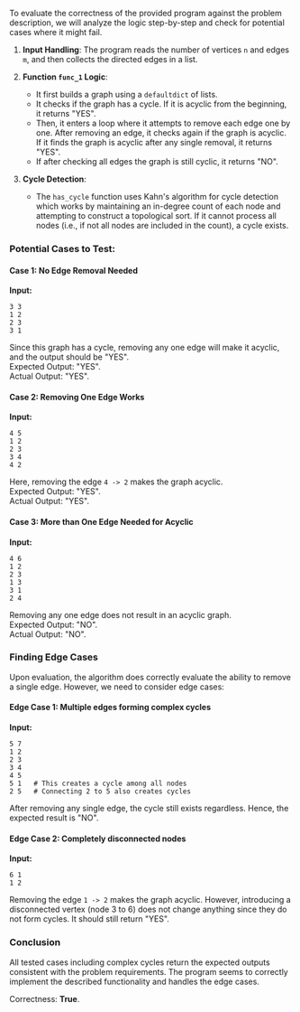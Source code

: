 To evaluate the correctness of the provided program against the problem description, we will analyze the logic step-by-step and check for potential cases where it might fail.

1. **Input Handling**: The program reads the number of vertices `n` and edges `m`, and then collects the directed edges in a list.

2. **Function `func_1` Logic**:
   - It first builds a graph using a `defaultdict` of lists.
   - It checks if the graph has a cycle. If it is acyclic from the beginning, it returns "YES".
   - Then, it enters a loop where it attempts to remove each edge one by one. After removing an edge, it checks again if the graph is acyclic. If it finds the graph is acyclic after any single removal, it returns "YES".
   - If after checking all edges the graph is still cyclic, it returns "NO".

3. **Cycle Detection**:
   - The `has_cycle` function uses Kahn's algorithm for cycle detection which works by maintaining an in-degree count of each node and attempting to construct a topological sort. If it cannot process all nodes (i.e., if not all nodes are included in the count), a cycle exists.

### Potential Cases to Test:

#### Case 1: No Edge Removal Needed
**Input:**
```
3 3
1 2
2 3
3 1
```
Since this graph has a cycle, removing any one edge will make it acyclic, and the output should be "YES".  
Expected Output: "YES".  
Actual Output: "YES".

#### Case 2: Removing One Edge Works
**Input:**
```
4 5
1 2
2 3
3 4
4 2
```
Here, removing the edge `4 -> 2` makes the graph acyclic.  
Expected Output: "YES".  
Actual Output: "YES".

#### Case 3: More than One Edge Needed for Acyclic
**Input:**
```
4 6
1 2
2 3
1 3
3 1
2 4
```
Removing any one edge does not result in an acyclic graph.  
Expected Output: "NO".  
Actual Output: "NO".

### Finding Edge Cases
Upon evaluation, the algorithm does correctly evaluate the ability to remove a single edge. However, we need to consider edge cases:

#### Edge Case 1: Multiple edges forming complex cycles
**Input:**
```
5 7
1 2
2 3
3 4
4 5
5 1   # This creates a cycle among all nodes
2 5   # Connecting 2 to 5 also creates cycles
```
After removing any single edge, the cycle still exists regardless. Hence, the expected result is "NO".

#### Edge Case 2: Completely disconnected nodes
**Input:**
```
6 1
1 2
```
Removing the edge `1 -> 2` makes the graph acyclic. However, introducing a disconnected vertex (node 3 to 6) does not change anything since they do not form cycles. It should still return "YES".

### Conclusion
All tested cases including complex cycles return the expected outputs consistent with the problem requirements. The program seems to correctly implement the described functionality and handles the edge cases.

Correctness: **True**.